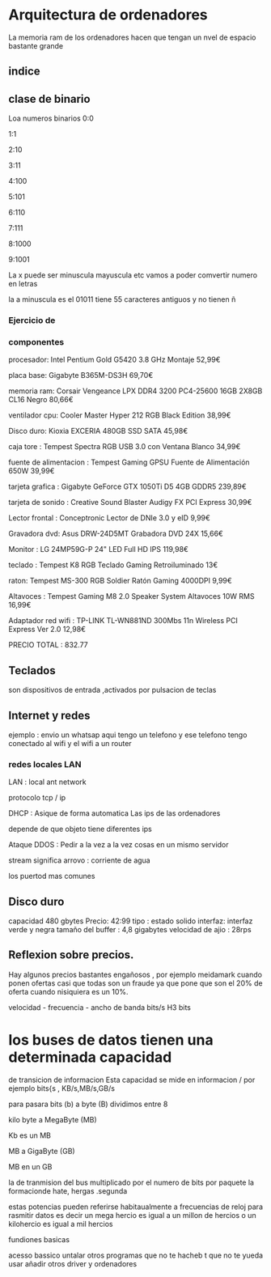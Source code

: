 # Arquitectura de ordenadores 
La memoria ram de los ordenadores hacen que tengan un nvel de espacio bastante grande 









## indice 



## clase de binario 
Loa numeros binarios 
0:0

1:1

2:10

3:11

4:100

5:101

6:110

7:111

8:1000

9:1001

La x puede ser minuscula mayuscula etc 
vamos a poder comvertir numero en letras 

la a minuscula es el 01011
tiene 55 caracteres antiguos y no tienen ñ

 
### Ejercicio de 







### componentes 


procesador: Intel Pentium Gold G5420 3.8 GHz Montaje 52,99€

placa base: Gigabyte B365M-DS3H 69,70€

memoria ram: Corsair Vengeance LPX DDR4 3200 PC4-25600 16GB 2X8GB CL16 Negro 80,66€

ventilador cpu: Cooler Master Hyper 212 RGB Black Edition 38,99€

Disco duro: Kioxia EXCERIA 480GB SSD SATA 45,98€

caja tore : Tempest Spectra RGB USB 3.0 con Ventana Blanco 34,99€

fuente de alimentacion : Tempest Gaming GPSU Fuente de Alimentación 650W 39,99€

tarjeta grafica : Gigabyte GeForce GTX 1050Ti D5 4GB GDDR5 239,89€

tarjeta de sonido : Creative Sound Blaster Audigy FX PCI Express 30,99€

Lector frontal : Conceptronic Lector de DNIe 3.0 y eID 9,99€ 

Gravadora dvd: Asus DRW-24D5MT Grabadora DVD 24X 15,66€

Monitor : LG 24MP59G-P 24" LED Full HD IPS 119,98€ 

teclado : Tempest K8 RGB Teclado Gaming Retroiluminado 13€

raton: Tempest MS-300 RGB Soldier Ratón Gaming 4000DPI 9,99€

Altavoces :  Tempest Gaming M8 2.0 Speaker System Altavoces 10W RMS 16,99€

Adaptador red wifi : TP-LINK TL-WN881ND 300Mbs 11n Wireless PCI Express Ver 2.0 12,98€ 

PRECIO TOTAL : 832.77

## Teclados 

son dispositivos de entrada ,activados por pulsacion de teclas 


## Internet y redes 

ejemplo : envio un whatsap aqui tengo un telefono y ese telefono tengo conectado al wifi y el wifi a un router 

### redes locales LAN 

LAN : local ant network 

protocolo tcp / ip 

DHCP : Asique de forma automatica Las ips de las ordenadores 

depende de que objeto tiene diferentes ips 

Ataque DDOS : Pedir a la vez a la vez cosas en un mismo servidor 

stream significa arrovo : corriente de agua 

los puertod mas comunes 

## Disco duro 

capacidad 480 gbytes 
Precio: 42:99 
tipo : estado solido 
interfaz: interfaz verde y negra 
tamaño del buffer : 4,8 gigabytes 
velocidad de ajio : 28rps 

## Reflexion sobre precios.

Hay algunos precios bastantes engañosos , por ejemplo meidamark cuando ponen ofertas casi que todas son un fraude ya que pone que son el 20% de oferta cuando nisiquiera es un 10%.


velocidad - frecuencia - ancho de banda
  bits/s      H3              bits 
  
  # los buses de datos tienen una determinada capacidad 
  
 de transicion de informacion Esta capacidad se mide en informacion / por ejemplo bits{s , KB/s,MB/s,GB/s
 
 para pasara  bits (b) a byte (B) dividimos entre 8 
 
 kilo byte a MegaByte (MB) 
 
 Kb es un MB 
 
 MB a GigaByte (GB) 
 
 MB en un GB 
 
 la de tranmision del bus multiplicado por el numero de bits por paquete la formacionde hate, hergas .segunda 
 
 estas potencias pueden referirse habitaualmente a frecuencias de reloj para rasmitir datos es decir un mega hercio es igual a un millon de hercios 
 o un kilohercio es igual a mil hercios 
 
 fundiones basicas 
 
 acesso bassico 
 untalar otros programas que no te hacheb t que no te yueda usar 
 añadir otros driver y ordenadores 
